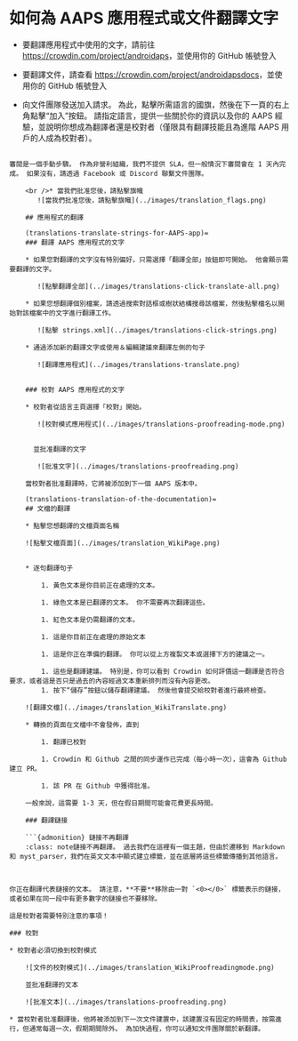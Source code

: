 # 如何為 AAPS 應用程式或文件翻譯文字

* 要翻譯應用程式中使用的文字，請前往 <https://crowdin.com/project/androidaps>，並使用你的 GitHub 帳號登入
* 要翻譯文件，請查看 <https://crowdin.com/project/androidapsdocs>，並使用你的 GitHub 帳號登入

* 向文件團隊發送加入請求。 為此，點擊所需語言的國旗，然後在下一頁的右上角點擊“加入”按鈕。 請指定語言，提供一些關於你的資訊以及你的 AAPS 經驗，並說明你想成為翻譯者還是校對者（僅限具有翻譯技能且為進階 AAPS 用戶的人成為校對者）。

```{admonition} 審閱時間 :class: note

審閱是一個手動步驟。 作為非營利組織，我們不提供 SLA，但一般情況下審閱會在 1 天內完成。 如果沒有，請透過 Facebook 或 Discord 聯繫文件團隊。

    <br />* 當我們批准您後，請點擊旗幟
       ![當我們批准您後，請點擊旗幟](../images/translation_flags.png)
    
    ## 應用程式的翻譯
    
    (translations-translate-strings-for-AAPS-app)=
    ### 翻譯 AAPS 應用程式的文字
    
    * 如果您對翻譯的文字沒有特別偏好，只需選擇「翻譯全部」按鈕即可開始。 他會顯示需要翻譯的文字。
    
       ![點擊翻譯全部](../images/translations-click-translate-all.png)
    
    * 如果您想翻譯個別檔案，請透過搜索對話框或樹狀結構搜尋該檔案，然後點擊檔名以開始對該檔案中的文字進行翻譯工作。
    
       ![點擊 strings.xml](../images/translations-click-strings.png)
    
    * 通過添加新的翻譯文字或使用＆編輯建議來翻譯左側的句子
    
       ![翻譯應用程式](../images/translations-translate.png)
    
    
    ### 校對 AAPS 應用程式的文字
    
    * 校對者從語言主頁選擇「校對」開始。
    
       ![校對模式應用程式](../images/translations-proofreading-mode.png) 
    
    
      並批准翻譯的文字 
    
       ![批准文字](../images/translations-proofreading.png)
    
    當校對者批准翻譯時，它將被添加到下一個 AAPS 版本中。
    
    (translations-translation-of-the-documentation)=
    ## 文檔的翻譯
    
    * 點擊您想翻譯的文檔頁面名稱
    
    ![點擊文檔頁面](../images/translation_WikiPage.png)
    
    
    * 逐句翻譯句子
    
        1. 黃色文本是你目前正在處理的文本。
    
        1. 綠色文本是已翻譯的文本。 你不需要再次翻譯這些。
    
        1. 紅色文本是仍需翻譯的文本。
    
        1. 這是你目前正在處理的原始文本
    
        1. 這是你正在準備的翻譯。 你可以從上方複製文本或選擇下方的建議之一。
    
        1. 這些是翻譯建議。 特別是，你可以看到 Crowdin 如何評價這一翻譯是否符合要求，或者這是否只是過去的內容經過文本重新排列而沒有內容更改。
        1. 按下“儲存”按鈕以儲存翻譯建議。 然後他會提交給校對者進行最終檢查。
    
    ![翻譯文檔](../images/translation_WikiTranslate.png)
    
    * 轉換的頁面在文檔中不會發佈，直到 
    
        1. 翻譯已校對
    
        1. Crowdin 和 Github 之間的同步運作已完成（每小時一次），這會為 Github 建立 PR。
    
        1. 該 PR 在 Github 中獲得批准。
    
    一般來說，這需要 1-3 天，但在假日期間可能會花費更長時間。
    
    ### 翻譯鏈接
    
    ```{admonition} 鏈接不再翻譯
    :class: note鏈接不再翻譯。 過去我們在這裡有一個主題，但由於遷移到 Markdown 和 myst_parser，我們在英文文本中顯式建立標籤，並在底層將這些標籤傳播到其他語言。
    
    

你正在翻譯代表鏈接的文本。 請注意，**不要**移除由一對 `<0></0>` 標籤表示的鏈接，或者如果在同一段中有更多數字的鏈接也不要移除。

這是校對者需要特別注意的事項！

### 校對

* 校對者必須切換到校對模式
    
    ![文件的校對模式](../images/translation_WikiProofreadingmode.png)
    
    並批准翻譯的文本
    
    ![批准文本](../images/translations-proofreading.png)

* 當校對者批准翻譯後，他將被添加到下一次文件建置中，該建置沒有固定的時間表，按需進行，但通常每週一次，假期期間除外。 為加快過程，你可以通知文件團隊關於新翻譯。